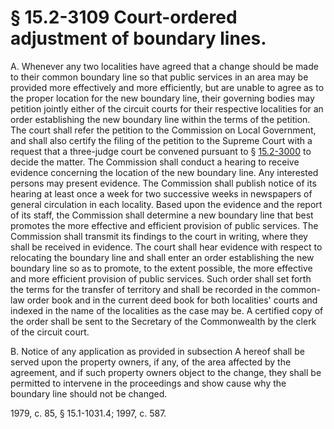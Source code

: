# § 15.2-3109 Court-ordered adjustment of boundary lines.

<p>A. Whenever any two localities have agreed that a change should be made to their common boundary line so that public services in an area may be provided more effectively and more efficiently, but are unable to agree as to the proper location for the new boundary line, their governing bodies may petition jointly either of the circuit courts for their respective localities for an order establishing the new boundary line within the terms of the petition. The court shall refer the petition to the Commission on Local Government, and shall also certify the filing of the petition to the Supreme Court with a request that a three-judge court be convened pursuant to § <a href='http://law.lis.virginia.gov/vacode/15.2-3000/'>15.2-3000</a> to decide the matter. The Commission shall conduct a hearing to receive evidence concerning the location of the new boundary line. Any interested persons may present evidence. The Commission shall publish notice of its hearing at least once a week for two successive weeks in newspapers of general circulation in each locality. Based upon the evidence and the report of its staff, the Commission shall determine a new boundary line that best promotes the more effective and efficient provision of public services. The Commission shall transmit its findings to the court in writing, where they shall be received in evidence. The court shall hear evidence with respect to relocating the boundary line and shall enter an order establishing the new boundary line so as to promote, to the extent possible, the more effective and more efficient provision of public services. Such order shall set forth the terms for the transfer of territory and shall be recorded in the common-law order book and in the current deed book for both localities' courts and indexed in the name of the localities as the case may be. A certified copy of the order shall be sent to the Secretary of the Commonwealth by the clerk of the circuit court.</p><p>B. Notice of any application as provided in subsection A hereof shall be served upon the property owners, if any, of the area affected by the agreement, and if such property owners object to the change, they shall be permitted to intervene in the proceedings and show cause why the boundary line should not be changed.</p><p>1979, c. 85, § 15.1-1031.4; 1997, c. 587.</p>